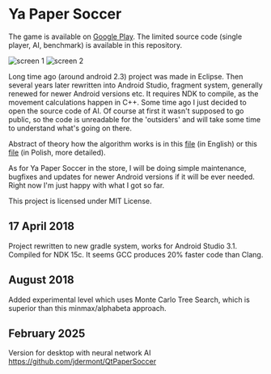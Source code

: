 # Ya Paper Soccer

The game is available on [Google Play](https://play.google.com/store/apps/details?id=pl.derjack.papersoccer). The limited source code (single player, AI, benchmark) is available in this repository.

![screen 1](images/screen01.png) ![screen 2](images/screen02.png)

Long time ago (around android 2.3) project was made in Eclipse. Then several years later rewritten into Android Studio, fragment system, generally renewed for newer Android versions etc. It requires NDK to compile, as the movement calculations happen in C++. Some time ago I just decided to open the source code of AI. Of course at first it wasn't supposed to go public, so the code is unreadable for the 'outsiders' and will take some time to understand what's going on there.

Abstract of theory how the algorithm works is in this [file](ai_readme/paper_soccer.md) (in English) or this [file](ai_readme/pilkarzyki.md) (in Polish, more detailed).

As for Ya Paper Soccer in the store, I will be doing simple maintenance, bugfixes and updates for newer Android versions if it will be ever needed. Right now I'm just happy with what I got so far.

This project is licensed under MIT License.

## 17 April 2018
Project rewritten to new gradle system, works for Android Studio 3.1. Compiled for NDK 15c. It seems GCC produces 20% faster code than Clang.

## August 2018
Added experimental level which uses Monte Carlo Tree Search, which is superior than this minmax/alphabeta approach.

## February 2025
Version for desktop with neural network AI https://github.com/jdermont/QtPaperSoccer
